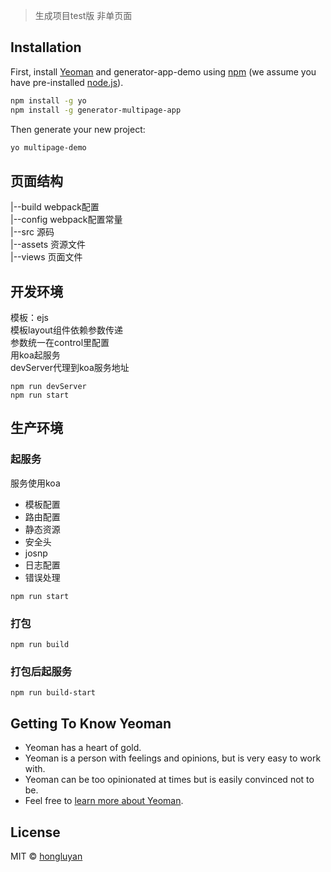 
> 生成项目test版
非单页面

## Installation

First, install [Yeoman](http://yeoman.io) and generator-app-demo using [npm](https://www.npmjs.com/) (we assume you have pre-installed [node.js](https://nodejs.org/)).

```bash
npm install -g yo
npm install -g generator-multipage-app
```

Then generate your new project:

```bash
yo multipage-demo
```

## 页面结构
|--build   webpack配置  
|--config  webpack配置常量  
|--src  源码  
      |--assets  资源文件  
      |--views   页面文件 
     
## 开发环境
模板：ejs  
模板layout组件依赖参数传递  
参数统一在control里配置  
用koa起服务  
devServer代理到koa服务地址  
```
npm run devServer
npm run start
```

## 生产环境
### 起服务
服务使用koa  
+ 模板配置
+ 路由配置
+ 静态资源
+ 安全头
+ josnp
+ 日志配置
+ 错误处理


```
npm run start
```

### 打包
```
npm run build
```

### 打包后起服务
```
npm run build-start
```


## Getting To Know Yeoman

 * Yeoman has a heart of gold.
 * Yeoman is a person with feelings and opinions, but is very easy to work with.
 * Yeoman can be too opinionated at times but is easily convinced not to be.
 * Feel free to [learn more about Yeoman](http://yeoman.io/).

## License

MIT © [hongluyan]()

